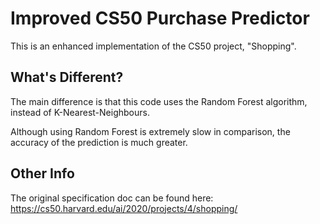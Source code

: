 # Improved CS50 Purchase Predictor

This is an enhanced implementation of the CS50 project, "Shopping".

## What's Different?

The main difference is that this code uses the Random Forest algorithm, instead of K-Nearest-Neighbours.

Although using Random Forest is extremely slow in comparison, the accuracy of the prediction is much greater.

## Other Info

The original specification doc can be found here: https://cs50.harvard.edu/ai/2020/projects/4/shopping/